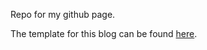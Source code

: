 Repo for my github page.

The template for this blog can be found [here](http://gregorygundersen.com/blog/).
